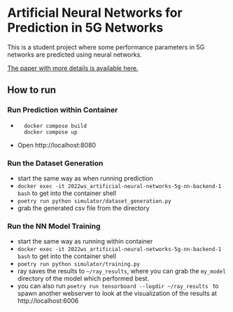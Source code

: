 # Artificial Neural Networks for Prediction in 5G Networks

This is a student project where some performance parameters in 5G networks are predicted using neural networks.

[The paper with more details is available here.](documentation/paper.pdf)


## How to run
### Run Prediction within Container
- ```shell
    docker compose build
    docker compose up
    ```
- Open http://localhost:8080

### Run the Dataset Generation
- start the same way as when running prediction
- `docker exec -it 2022ws_artificial-neural-networks-5g-nn-backend-1 bash` to get into the container shell
- `poetry run python simulator/dataset_generation.py`
- grab the generated csv file from the directory

### Run the NN Model Training
- start the same way as running within container
- `docker exec -it 2022ws_artificial-neural-networks-5g-nn-backend-1 bash` to get into the container shell
- `poetry run python simulator/training.py`
- ray saves the results to `~/ray_results`, where you can grab the `my_model` directory of the model which performed best.
- you can also run `poetry run tensorboard --logdir ~/ray_results ` to spawn another webserver to look at the visualization of the results at http://localhost:6006
